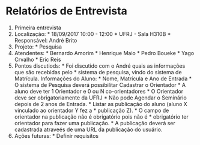 # Relatórios de Entrevista

1. Primeira entrevista
  1. Localização:
    * 18/09/2017 10:00 - 12:00
    * UFRJ - Sala H310B
    * Responsável: André Brito
  2. Projeto:
    * Pesquisa
  3. Atendentes:
    * Bernardo Amorim
    * Henrique Maio
    * Pedro Boueke
    * Yago Crvalho
    * Eric Reis
  4. Pontos discutiods:
    * Foi discutido com o André quais as informações que são recebidas pelo * sistema de pesquisa, vindo do sistema de Matrícula. Informações do Aluno: * Nome, Matrícula e Ano de Entrada
    * O sistema de Pesquisa deverá possibilitar Cadastrar o Orientador
    * A aluno deve ter 1 Orientador e 0 ou N co-orientadores
    * O Orientador deve ser obrigatoriamente da UFRJ
    * Não pode Agendar o Seminário depois de 2 anos de Entrada.
    * Listar as publicação do aluno (aluno X vinculado ao orientador Y fez a * publicação Z).
    * O campo de orientador na publicação não é obrigatório pois não é * obrigatório ter orientador para fazer uma publicação.
    * A publicação deverá ser cadastrada atraveés de uma URL da publicação do usuário.
  5. Ações futuras:
    * Definir requisitos
